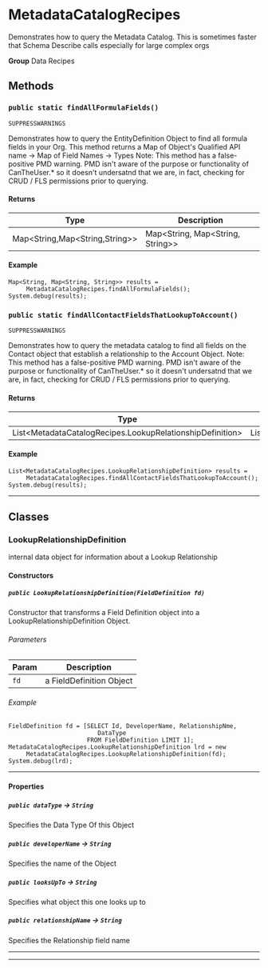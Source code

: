 # MetadataCatalogRecipes

Demonstrates how to query the Metadata Catalog. This is
sometimes faster that Schema Describe calls especially for large complex orgs


**Group** Data Recipes

## Methods
### `public static findAllFormulaFields()`

`SUPPRESSWARNINGS`

Demonstrates how to query the EntityDefinition Object to find all formula fields in your Org. This method returns a Map of Object's Qualified API name -&gt; Map of Field Names -&gt; Types Note: This method has a false-positive PMD warning. PMD isn't aware of the purpose or functionality of CanTheUser.* so it doesn't undersatnd that we are, in fact, checking for CRUD / FLS permissions prior to querying.

#### Returns

|Type|Description|
|---|---|
|Map<String,Map<String,String>>|Map<String, Map<String, String>>|

#### Example
```apex
Map<String, Map<String, String>> results =
     MetadataCatalogRecipes.findAllFormulaFields();
System.debug(results);
```


### `public static findAllContactFieldsThatLookupToAccount()`

`SUPPRESSWARNINGS`

Demonstrates how to query the metadata catalog to find all fields on the Contact object that establish a relationship to the Account Object. Note: This method has a false-positive PMD warning. PMD isn't aware of the purpose or functionality of CanTheUser.* so it doesn't undersatnd that we are, in fact, checking for CRUD / FLS permissions prior to querying.

#### Returns

|Type|Description|
|---|---|
|List<MetadataCatalogRecipes.LookupRelationshipDefinition>|List<MetadataCatalogRecipes.LookupRelationshipDefinition>|

#### Example
```apex
List<MetadataCatalogRecipes.LookupRelationshipDefinition> results =
     MetadataCatalogRecipes.findAllContactFieldsThatLookupToAccount();
System.debug(results);
```


---
## Classes
### LookupRelationshipDefinition

internal data object for information about a Lookup
Relationship

#### Constructors
##### `public LookupRelationshipDefinition(FieldDefinition fd)`

Constructor that transforms a Field Definition object   into a LookupRelationshipDefinition Object.

###### Parameters

|Param|Description|
|---|---|
|`fd`|a FieldDefinition Object|

###### Example
```apex
FieldDefinition fd = [SELECT Id, DeveloperName, RelationshipNme,
                         DataType
                      FROM FieldDefinition LIMIT 1];
MetadataCatalogRecipes.LookupRelationshipDefinition lrd = new
     MetadataCatalogRecipes.LookupRelationshipDefinition(fd);
System.debug(lrd);
```


---
#### Properties

##### `public dataType` → `String`


Specifies the Data Type Of this Object

##### `public developerName` → `String`


Specifies the name of the Object

##### `public looksUpTo` → `String`


Specifies what object this one looks up to

##### `public relationshipName` → `String`


Specifies the Relationship field name

---

---

